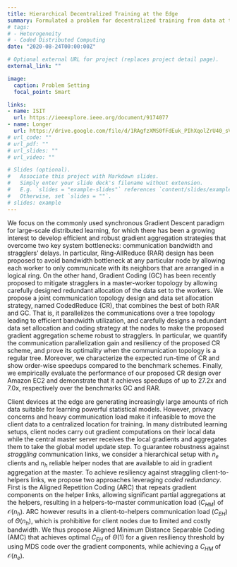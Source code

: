 ```yaml
---
title: Hierarchical Decentralized Training at the Edge
summary: Formulated a problem for decentralized training from data at the edge users, incorporating the challenges of strggling communications and limited communication bandwidth. 
# tags:
# - Heterogeneity
# - Coded Distributed Computing
date: "2020-08-24T00:00:00Z"

# Optional external URL for project (replaces project detail page).
external_link: ""

image:
  caption: Problem Setting  
  focal_point: Smart

links:
- name: ISIT
  url: https://ieeexplore.ieee.org/document/9174077
- name: Longer
  url: https://drive.google.com/file/d/1RAgfzXMS0fFdEuk_PIhXqolZrU40_sV8/view   
# url_code: ""
# url_pdf: ""
# url_slides: ""
# url_video: ""

# Slides (optional).
#   Associate this project with Markdown slides.
#   Simply enter your slide deck's filename without extension.
#   E.g. `slides = "example-slides"` references `content/slides/example-slides.md`.
#   Otherwise, set `slides = ""`.
# slides: example
---
```


We focus on the commonly used synchronous Gradient Descent paradigm for large-scale distributed learning, for which there has been a growing interest to develop efficient and robust gradient aggregation strategies that overcome two key system bottlenecks: communication bandwidth and stragglers' delays. In particular, Ring-AllReduce (RAR) design has been proposed to avoid bandwidth bottleneck at any particular node by allowing each worker to only communicate with its neighbors that are arranged in a logical ring. On the other hand, Gradient Coding (GC) has been recently proposed to mitigate stragglers in a master-worker topology by allowing carefully designed redundant allocation of the data set to the workers. We propose a joint communication topology design and data set allocation strategy, named CodedReduce (CR), that combines the best of both RAR and GC. That is, it parallelizes the communications over a tree topology leading to efficient bandwidth utilization, and carefully designs a redundant data set allocation and coding strategy at the nodes to make the proposed gradient aggregation scheme robust to stragglers. In particular, we quantify the communication parallelization gain and resiliency of the proposed CR scheme, and prove its optimality when the communication topology is a regular tree. Moreover, we characterize the expected run-time of CR and show order-wise speedups compared to the benchmark schemes. Finally, we empirically evaluate the performance of our proposed CR design over Amazon EC2 and demonstrate that it achieves speedups of up to 27.2x and 7.0x, respectively over the benchmarks GC and RAR.

Client devices at the edge are generating increasingly large amounts of rich data suitable for learning powerful statistical models. However, privacy concerns and heavy communication load make it infeasible to move the client data to a centralized location for training. In many distributed learning setups, client nodes carry out gradient computations on their local data while the central master server receives the local gradients and aggregates them to take the global model update step. To guarantee robustness against *straggling* communication links, we consider a hierarchical setup with $n_e$ clients and $n_h$ reliable helper nodes that are available to aid in gradient aggregation at the master. To achieve resiliency against straggling client-to-helpers links, we propose two approaches leveraging *coded redundancy*. First is the Aligned Repetition Coding (ARC) that repeats gradient components on the helper links, allowing  significant partial aggregations at the helpers, resulting in a helpers-to-master communication load ($C_{HM}$) of $\mathcal{O}(n_h)$. ARC however results in a client-to-helpers communication load ($C_{EH}$) of $\Theta(n_h)$, which is prohibitive for client nodes due to limited and costly bandwidth. We thus propose Aligned Minimum Distance Separable Coding (AMC) that achieves optimal $C_{EH}$ of $\Theta(1)$ for a given resiliency threshold by using MDS code over the gradient components, while achieving a $C_{HM}$ of $\mathcal{O}(n_e)$. 